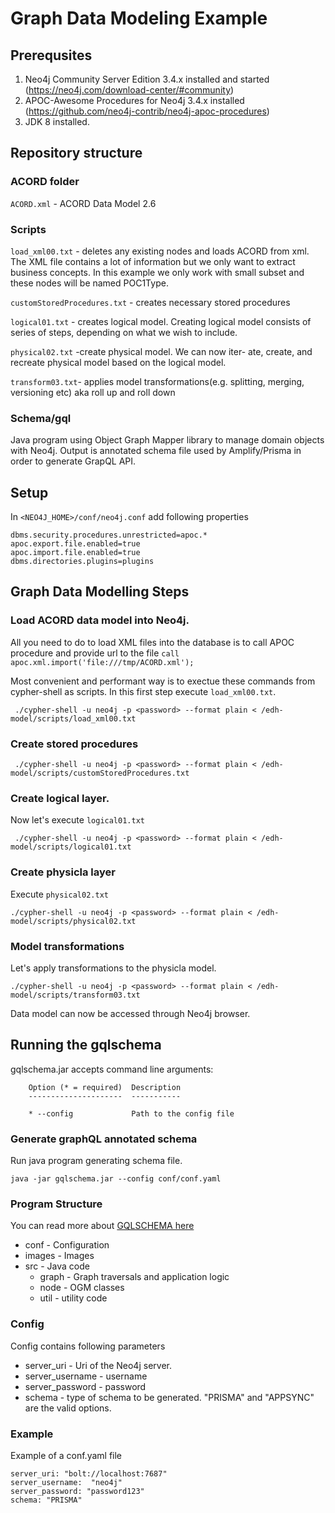 # Graph Data Modeling Example 

## Prerequsites
1. Neo4j Community Server Edition 3.4.x installed and started (https://neo4j.com/download-center/#community)
2. APOC-Awesome Procedures for Neo4j 3.4.x installed (https://github.com/neo4j-contrib/neo4j-apoc-procedures)
3. JDK 8 installed.


## Repository structure

### ACORD folder
`ACORD.xml` - ACORD Data Model 2.6

### Scripts 
`load_xml00.txt` - deletes any existing nodes and loads ACORD from xml.
The XML file contains a lot of information but we only want to extract business concepts.  In this example we only work with small subset and these nodes will be named POC1Type. 

`customStoredProcedures.txt` - creates necessary stored procedures

`logical01.txt` - creates logical model. Creating logical model consists of series of steps, depending on what we wish to include. 

`physical02.txt` -create physical model. We can now iter-
ate, create, and recreate physical model based on the logical model.

`transform03.txt`- applies model transformations(e.g. splitting, merging, versioning etc) aka roll up and roll down

### Schema/gql 
Java program using Object Graph Mapper library to manage domain objects with Neo4j. Output is annotated schema file used by Amplify/Prisma in order to generate GrapQL API. 

## Setup

In `<NEO4J_HOME>/conf/neo4j.conf` add following properties

```
dbms.security.procedures.unrestricted=apoc.*
apoc.export.file.enabled=true
apoc.import.file.enabled=true
dbms.directories.plugins=plugins
```

## Graph Data Modelling Steps

### Load ACORD data model into Neo4j. 
All you need to do to load XML files into the database is to call APOC procedure and provide url to the file `call apoc.xml.import('file:///tmp/ACORD.xml');`

Most convenient and performant way is to exectue these commands from cypher-shell as scripts. In this first step execute `load_xml00.txt`.


```
 ./cypher-shell -u neo4j -p <password> --format plain < /edh-model/scripts/load_xml00.txt
```

### Create stored procedures

```
 ./cypher-shell -u neo4j -p <password> --format plain < /edh-model/scripts/customStoredProcedures.txt
```

### Create logical layer. 
Now let's execute `logical01.txt`
```
 ./cypher-shell -u neo4j -p <password> --format plain < /edh-model/scripts/logical01.txt

```

### Create physicla layer
Execute `physical02.txt`
```
./cypher-shell -u neo4j -p <password> --format plain < /edh-model/scripts/physical02.txt
```

### Model transformations
Let's apply transformations to the physicla model. 
```
./cypher-shell -u neo4j -p <password> --format plain < /edh-model/scripts/transform03.txt
```
Data model can now be accessed through Neo4j browser. 

## Running the gqlschema 

gqlschema.jar accepts command line arguments:

```
    Option (* = required)  Description                          
    ---------------------  -----------                          
   
    * --config             Path to the config file

```
### Generate graphQL annotated schema
Run java program generating schema file.
```
java -jar gqlschema.jar --config conf/conf.yaml
```
### Program Structure
You can read more about [GQLSCHEMA here](/schema/gql/README.md)
* conf - Configuration
* images - Images
* src - Java code
  * graph -  Graph traversals and application logic
  * node - OGM classes
  * util - utility code

### Config 
Config contains following parameters


* server_uri - Uri of the Neo4j server.
* server_username - username
* server_password - password
* schema - type of schema to be generated. "PRISMA" and "APPSYNC" are the valid options.

### Example
Example of a conf.yaml file

```
server_uri: "bolt://localhost:7687"
server_username:  "neo4j"
server_password: "password123"
schema: "PRISMA"
```


